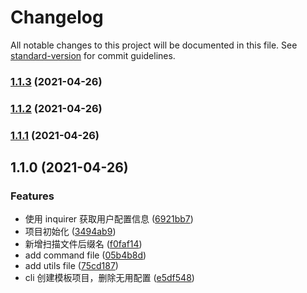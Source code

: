 # Changelog

All notable changes to this project will be documented in this file. See [standard-version](https://github.com/conventional-changelog/standard-version) for commit guidelines.

### [1.1.3](https://github.com/z9956/mini-cli/compare/v1.1.2...v1.1.3) (2021-04-26)

### [1.1.2](https://github.com/z9956/mini-cli/compare/v1.1.1...v1.1.2) (2021-04-26)

### [1.1.1](https://github.com/z9956/mini-cli/compare/v1.1.0...v1.1.1) (2021-04-26)

## 1.1.0 (2021-04-26)

### Features

- 使用 inquirer 获取用户配置信息 ([6921bb7](https://github.com/z9956/mini-cli/commit/6921bb70ddc3338f22aa47e83de66aff191ee4c5))
- 项目初始化 ([3494ab9](https://github.com/z9956/mini-cli/commit/3494ab99be9fd7f142c4fc3cbff7555b2c6763e1))
- 新增扫描文件后缀名 ([f0faf14](https://github.com/z9956/mini-cli/commit/f0faf14233aa1a9b52ae9ed3dee7a7035a1f51c0))
- add command file ([05b4b8d](https://github.com/z9956/mini-cli/commit/05b4b8df4726dd0fef2923a4ea476cd602f5574c))
- add utils file ([75cd187](https://github.com/z9956/mini-cli/commit/75cd1874fcfa073a9ee39775d12c89b6aaa6bd05))
- cli 创建模板项目，删除无用配置 ([e5df548](https://github.com/z9956/mini-cli/commit/e5df548e0b83c88ab910d151bc5174b884b00a8b))
